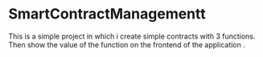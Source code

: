 # SmartContractManagementt

This is a simple project in which i create simple contracts with 3 functions. Then show the value of the function on the frontend of the application .
